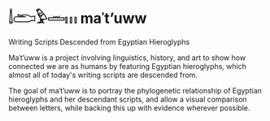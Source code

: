 # 𓌃𓂧𓅱𓏛𓏥 maˈtʼuww
Writing Scripts Descended from Egyptian Hieroglyphs

Maˈtʼuww is a project involving linguistics, history, and art to show how connected we are as humans by featuring Egyptian hieroglyphs, which almost all of today's writing scripts are descended from.

The goal of maˈtʼuww is to portray the phylogenetic relationship of Egyptian hieroglyphs and her descendant scripts, and allow a visual comparison between letters, while backing this up with evidence wherever possible.

